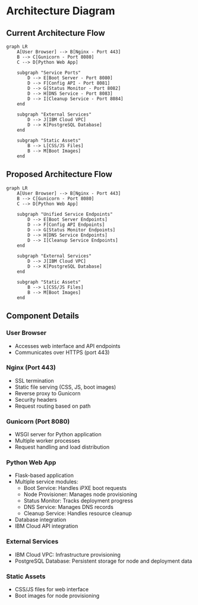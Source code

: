 # Architecture Diagram

## Current Architecture Flow

```mermaid
graph LR
    A[User Browser] --> B[Nginx - Port 443]
    B --> C[Gunicorn - Port 8080]
    C --> D[Python Web App]
    
    subgraph "Service Ports"
        D --> E[Boot Server - Port 8080]
        D --> F[Config API - Port 8081]
        D --> G[Status Monitor - Port 8082]
        D --> H[DNS Service - Port 8083]
        D --> I[Cleanup Service - Port 8084]
    end
    
    subgraph "External Services"
        D --> J[IBM Cloud VPC]
        D --> K[PostgreSQL Database]
    end
    
    subgraph "Static Assets"
        B --> L[CSS/JS Files]
        B --> M[Boot Images]
    end
```

## Proposed Architecture Flow

```mermaid
graph LR
    A[User Browser] --> B[Nginx - Port 443]
    B --> C[Gunicorn - Port 8080]
    C --> D[Python Web App]
    
    subgraph "Unified Service Endpoints"
        D --> E[Boot Server Endpoints]
        D --> F[Config API Endpoints]
        D --> G[Status Monitor Endpoints]
        D --> H[DNS Service Endpoints]
        D --> I[Cleanup Service Endpoints]
    end
    
    subgraph "External Services"
        D --> J[IBM Cloud VPC]
        D --> K[PostgreSQL Database]
    end
    
    subgraph "Static Assets"
        B --> L[CSS/JS Files]
        B --> M[Boot Images]
    end
```

## Component Details

### User Browser
- Accesses web interface and API endpoints
- Communicates over HTTPS (port 443)

### Nginx (Port 443)
- SSL termination
- Static file serving (CSS, JS, boot images)
- Reverse proxy to Gunicorn
- Security headers
- Request routing based on path

### Gunicorn (Port 8080)
- WSGI server for Python application
- Multiple worker processes
- Request handling and load distribution

### Python Web App
- Flask-based application
- Multiple service modules:
  - Boot Service: Handles iPXE boot requests
  - Node Provisioner: Manages node provisioning
  - Status Monitor: Tracks deployment progress
  - DNS Service: Manages DNS records
  - Cleanup Service: Handles resource cleanup
- Database integration
- IBM Cloud API integration

### External Services
- IBM Cloud VPC: Infrastructure provisioning
- PostgreSQL Database: Persistent storage for node and deployment data

### Static Assets
- CSS/JS files for web interface
- Boot images for node provisioning